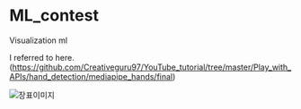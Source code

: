 # ML_contest
Visualization ml

I referred to here.
(https://github.com/Creativeguru97/YouTube_tutorial/tree/master/Play_with_APIs/hand_detection/mediapipe_hands/final)

![장표이미지](https://user-images.githubusercontent.com/54261116/141686391-f56ae52f-e81c-4300-89e0-d2a38c4dd277.png)
